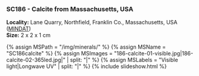
### SC186 - Calcite from Massachusetts, USA

**Locality:**  Lane Quarry, Northfield, Franklin Co., Massachusetts, USA ([MINDAT](https://www.mindat.org/loc-69230.html))  
**Size:** 2 x 2 x 1 cm

{% assign MSPath = "/img/minerals/" %}
{% assign MSName = "SC186calcite" %}
{% assign MSImages = "186-calcite-01-visible.jpg|186-calcite-02-365led.jpg|" | split: "|" %}
{% assign MSLabels = "Visible light|Longwave UV" | split: "|" %}
{% include slideshow.html %}

